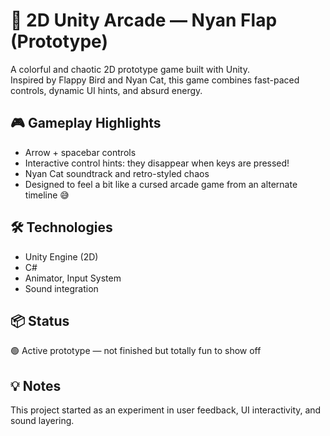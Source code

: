 # 🌈 2D Unity Arcade — Nyan Flap (Prototype)

A colorful and chaotic 2D prototype game built with Unity.  
Inspired by Flappy Bird and Nyan Cat, this game combines fast-paced controls, dynamic UI hints, and absurd energy.

## 🎮 Gameplay Highlights
- Arrow + spacebar controls
- Interactive control hints: they disappear when keys are pressed!
- Nyan Cat soundtrack and retro-styled chaos
- Designed to feel a bit like a cursed arcade game from an alternate timeline 😅

## 🛠 Technologies
- Unity Engine (2D)
- C#
- Animator, Input System
- Sound integration

## 📦 Status
🟢 Active prototype — not finished but totally fun to show off

## 💡 Notes
This project started as an experiment in user feedback, UI interactivity, and sound layering.
